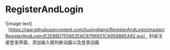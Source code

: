 # RegisterAndLogin

![image text]（https://raw.githubusercontent.com/liuxingliang/RegisterAndLogin/master/RegisterAndLogin/E2EB8D755852EAC8796921CA958B6EA82.jpg）
封装注册登录界面，添加输入框判断动画以及登录动画
